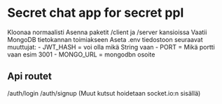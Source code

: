 # Secret chat app for secret ppl
Kloonaa normaalisti 
Asenna paketit /client ja /server kansioissa 
Vaatii MongoDB tietokannan toimiakseen 
Aseta .env tiedostoon seuraavat muuttujat: 
    - JWT_HASH = voi olla mikä String vaan 
    - PORT = Mikä portti vaan esim 3001 
    - MONGO_URL = mongodbn osoite 
## Api routet

/auth/login
/auth/signup
(Muut kutsut hoidetaan socket.io:n sisällä)
